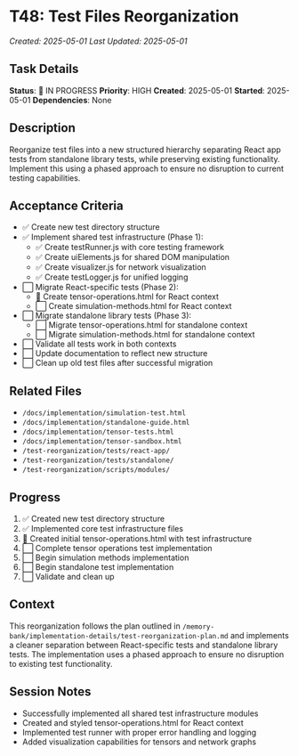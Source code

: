 # T48: Test Files Reorganization
*Created: 2025-05-01*
*Last Updated: 2025-05-01*

## Task Details
**Status**: 🔄 IN PROGRESS
**Priority**: HIGH
**Created**: 2025-05-01
**Started**: 2025-05-01
**Dependencies**: None

## Description
Reorganize test files into a new structured hierarchy separating React app tests from standalone library tests, while preserving existing functionality. Implement this using a phased approach to ensure no disruption to current testing capabilities.

## Acceptance Criteria
- ✅ Create new test directory structure
- ✅ Implement shared test infrastructure (Phase 1):
  - ✅ Create testRunner.js with core testing framework
  - ✅ Create uiElements.js for shared DOM manipulation
  - ✅ Create visualizer.js for network visualization
  - ✅ Create testLogger.js for unified logging
- ⬜ Migrate React-specific tests (Phase 2):
  - 🔄 Create tensor-operations.html for React context
  - ⬜ Create simulation-methods.html for React context
- ⬜ Migrate standalone library tests (Phase 3):
  - ⬜ Migrate tensor-operations.html for standalone context
  - ⬜ Migrate simulation-methods.html for standalone context
- ⬜ Validate all tests work in both contexts
- ⬜ Update documentation to reflect new structure
- ⬜ Clean up old test files after successful migration

## Related Files
- `/docs/implementation/simulation-test.html`
- `/docs/implementation/standalone-guide.html`
- `/docs/implementation/tensor-tests.html`
- `/docs/implementation/tensor-sandbox.html`
- `/test-reorganization/tests/react-app/`
- `/test-reorganization/tests/standalone/`
- `/test-reorganization/scripts/modules/`

## Progress
1. ✅ Created new test directory structure
2. ✅ Implemented core test infrastructure files
3. 🔄 Created initial tensor-operations.html with test infrastructure
4. ⬜ Complete tensor operations test implementation
5. ⬜ Begin simulation methods implementation
6. ⬜ Begin standalone test implementation
7. ⬜ Validate and clean up

## Context
This reorganization follows the plan outlined in `/memory-bank/implementation-details/test-reorganization-plan.md` and implements a cleaner separation between React-specific tests and standalone library tests. The implementation uses a phased approach to ensure no disruption to existing test functionality.

## Session Notes
- Successfully implemented all shared test infrastructure modules
- Created and styled tensor-operations.html for React context
- Implemented test runner with proper error handling and logging
- Added visualization capabilities for tensors and network graphs
